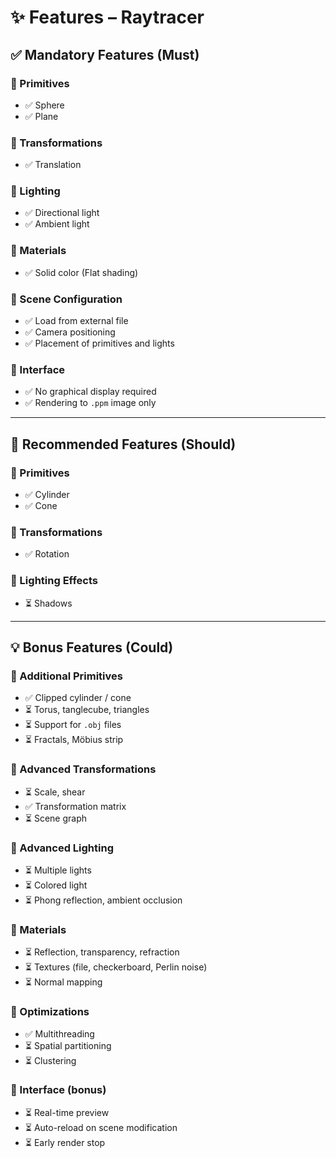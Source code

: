 # ✨ Features – Raytracer

## ✅ Mandatory Features (Must)

### 🔷 Primitives

- ✅ Sphere
- ✅ Plane

### 🔷 Transformations

- ✅ Translation

### 🔷 Lighting

- ✅ Directional light
- ✅ Ambient light

### 🔷 Materials

- ✅ Solid color (Flat shading)

### 🔷 Scene Configuration

- ✅ Load from external file
- ✅ Camera positioning
- ✅ Placement of primitives and lights

### 🔷 Interface

- ✅ No graphical display required
- ✅ Rendering to `.ppm` image only

---

## 🧩 Recommended Features (Should)

### 🔷 Primitives

- ✅ Cylinder
- ✅ Cone

### 🔷 Transformations

- ✅ Rotation

### 🔷 Lighting Effects

- ⏳ Shadows

---

## 💡 Bonus Features (Could)

### 🔷 Additional Primitives

- ✅ Clipped cylinder / cone
- ⏳ Torus, tanglecube, triangles
- ⏳ Support for `.obj` files
- ⏳ Fractals, Möbius strip

### 🔷 Advanced Transformations

- ⏳ Scale, shear
- ✅ Transformation matrix
- ⏳ Scene graph

### 🔷 Advanced Lighting

- ⏳ Multiple lights
- ⏳ Colored light
- ⏳ Phong reflection, ambient occlusion

### 🔷 Materials

- ⏳ Reflection, transparency, refraction
- ⏳ Textures (file, checkerboard, Perlin noise)
- ⏳ Normal mapping

### 🔷 Optimizations

- ✅ Multithreading
- ⏳ Spatial partitioning
- ⏳ Clustering

### 🔷 Interface (bonus)

- ⏳ Real-time preview
- ⏳ Auto-reload on scene modification
- ⏳ Early render stop
